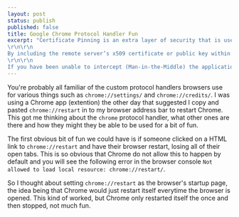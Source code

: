 ```yaml
---
layout: post
status: publish
published: false
title: Google Chrome Protocol Handler Fun
excerpt: "Certificate Pinning is an extra layer of security that is used by applications to ensure that the certificate provided by the remote server is the one which is expected.
\r\n\r\n
By including the remote server’s x509 certificate or public key within the application, it is possible to compare the locally stored certificate or key with the one provided by the remote server.
\r\n\r\n
If you have been unable to intercept (Man-in-the-Middle) the application’s HTTPS traffic, after taking the necessary steps, this is probably due to the application using Certificate Pinning."
---
```


You're probably all familiar of the custom protocol handlers browsers use for various things such as ```chrome://settings/``` and ```chrome://credits/```. I was using a Chrome app (extention) the other day that suggested I copy and pasted ```chrome://restart``` in to my browser address bar to restart Chrome. This got me thinking about the ```chrome``` protocol handler, what other ones are there and how they might they be able to be used for a bit of fun.

The first obvious bit of fun we could have is if someone clicked on a HTML link to ```chrome://restart``` and have their browser restart, losing all of their open tabs. This is so obvious that Chrome do not allow this to happen by default and you will see the following error in the browser console ```Not allowed to load local resource: chrome://restart/```.

So I thought about setting ```chrome://restart``` as the browser's startup page, the idea being that Chrome would just restart itself everytime the browser is opened. This kind of worked, but Chrome only restarted itself the once and then stopped, not much fun.






